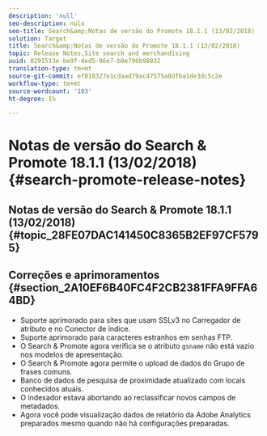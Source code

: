 ```yaml
---
description: 'null'
seo-description: nulo
seo-title: Search&amp;Notas de versão do Promote 18.1.1 (13/02/2018)
solution: Target
title: Search&amp;Notas de versão do Promote 18.1.1 (13/02/2018)
topic: Release Notes,Site search and merchandising
uuid: 8291513e-be9f-4ed5-96e7-b8e796b98832
translation-type: tm+mt
source-git-commit: ef818327e1cdaad79ac47575a8dfba1de3dc5c2e
workflow-type: tm+mt
source-wordcount: '103'
ht-degree: 1%

---
```



# Notas de versão do Search &amp; Promote 18.1.1 (13/02/2018){#search-promote-release-notes}

## Notas de versão do Search &amp; Promote 18.1.1 (13/02/2018) {#topic_28FE07DAC141450C8365B2EF97CF5795}

## Correções e aprimoramentos {#section_2A10EF6B40FC4F2CB2381FFA9FFA64BD}

* Suporte aprimorado para sites que usam SSLv3 no Carregador de atributo e no Conector de índice.
* Suporte aprimorado para caracteres estranhos em senhas FTP.
* O Search &amp; Promote agora verifica se o atributo `gsname` não está vazio nos modelos de apresentação.
* O Search &amp; Promote agora permite o upload de dados do Grupo de frases comuns.
* Banco de dados de pesquisa de proximidade atualizado com locais conhecidos atuais.
* O indexador estava abortando ao reclassificar novos campos de metadados.
* Agora você pode visualização dados de relatório da Adobe Analytics preparados mesmo quando não há configurações preparadas.

